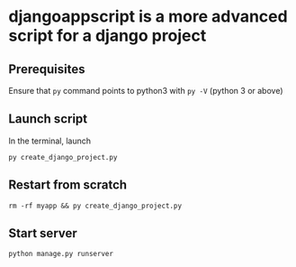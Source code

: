 # djangoappscript is a more advanced script for a django project

## Prerequisites

Ensure that `py` command points to python3 with `py -V` (python 3 or above)


## Launch script

In the terminal, launch

```shell
py create_django_project.py
```

## Restart from scratch

```shell
rm -rf myapp && py create_django_project.py
```

## Start server

```shell
python manage.py runserver
```